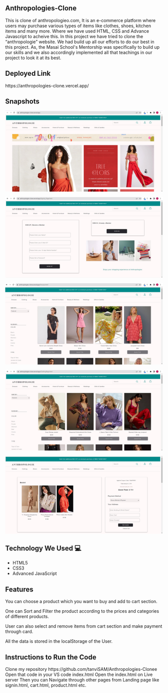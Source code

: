 <h2>Anthropologies-Clone</h2>

<p>
   This is clone of anthropologieo.com, It is an e-commerce platform where users may purchase various types of items like clothes, shoes, kitchen items and many more. Where we have used HTML, CSS and Advance Javascript to acheive this. In this project we have tried to clone the “anthropologie” website. We had build up all our efforts to do our best in this project. As, the Masai School's Mentorship was specifically to build up our skills and we also accordingly implemented all that teachings in our project to look it at its best.
</p>


<h2> Deployed Link </h2>
https://anthropologies-clone.vercel.app/

<h2> Snapshots </h2>

![](img/HomePage.JPG)


![](img/SignUp.JPG)


![](img/Prod01.JPG)


![](img/Prod03.JPG)


![](img/CartPage.JPG)



<h2> Technology We Used 💻 </h2>

<ul>
  <li> HTML5 </li>
  <li> CSS3 </li>
  <li> Advanced JavaScript </li>
</ul>
  
  
<h2>Features  </h2>
<p>
You can choose a product which you want to buy and add to cart section.

One can Sort and Filter the product according to the prices and categories of different products.

User can also select and remove items from cart section and make payment through card.

All the data is stored in the localStorage of the User.
</p>


<h2> Instructions to Run the Code </h2>
<p>    
Clone my repository https://github.com/tanviSAM/Anthropologies-Clonee
Open that code in your VS code index.html
Open the index.html on Live server
Then you can Navigate through other pages from Landing page like signin.html, cart.html, product.html etc.
</p>
